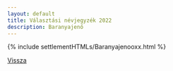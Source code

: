 ```yaml
---
layout: default
title: Választási névjegyzék 2022
description: Baranyajenő
---
```


{% include settlementHTMLs/Baranyajenooxx.html %}

[Vissza](./)